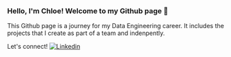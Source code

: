 ### Hello, I'm Chloe! Welcome to my Github page 👋

This Github page is a journey for my Data Engineering career. It includes the projects that I create as part of a team and indenpently.

Let's connect! [![Linkedin](https://img.shields.io/badge/-LinkedIn-blue?style=flat-square&logo=Linkedin&logoColor=white&link=https://https://www.linkedin.com/in/chloeycl/)](https://www.linkedin.com/in/chloeycl/)



<!--
Below is the technology that I've been using on my project
**ChloeL6/ChloeL6** is a ✨ _special_ ✨ repository because its `README.md` (this file) appears on your GitHub profile.

Here are some ideas to get you started:

- 🔭 I’m currently working on ...
- 🌱 I’m currently learning ...
- 👯 I’m looking to collaborate on ...
- 🤔 I’m looking for help with ...
- 💬 Ask me about ...
- 📫 How to reach me: ...
- 😄 Pronouns: ...
- ⚡ Fun fact: ...
-->

